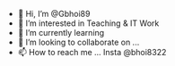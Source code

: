 - 👋 Hi, I’m @Gbhoi89
- 👀 I’m interested in Teaching & IT Work
- 🌱 I’m currently learning 
- 💞️ I’m looking to collaborate on ...
- 📫 How to reach me ... Insta @bhoi8322

<!---
Gbhoi89/Gbhoi89 is a ✨ special ✨ repository because its `README.md` (this file) appears on your GitHub profile.
You can click the Preview link to take a look at your changes.
--->

